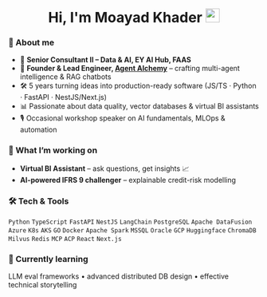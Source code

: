 <!-- Hi there  -->
<h1 align="center">Hi, I'm Moayad Khader <img src="https://media.giphy.com/media/hvRJCLFzcasrR4ia7z/giphy.gif" width="28"></h1>

### 💼 About me
- 🔭 **Senior Consultant II – Data & AI, EY AI Hub, FAAS**  
- 🧠 **Founder & Lead Engineer, [Agent Alchemy](https://github.com/Agent-Alchemy)** – crafting multi-agent intelligence & RAG chatbots  
- 🛠️ 5 years turning ideas into production-ready software (JS/TS · Python · FastAPI · NestJS/Next.js)  
- 📊 Passionate about data quality, vector databases & virtual BI assistants  
- 🎙️ Occasional workshop speaker on AI fundamentals, MLOps & automation  

### 🚀 What I’m working on
- **Virtual BI Assistant** – ask questions, get insights 📈  
- **AI-powered IFRS 9 challenger** – explainable credit-risk modelling  

### 🛠️ Tech & Tools
`Python` `TypeScript` `FastAPI` `NestJS` `LangChain` `PostgreSQL` `Apache DataFusion` `Azure` `K8s` `AKS` `GO` `Docker` 
`Apache Spark` `MSSQL` `Oracle` `GCP` `Huggingface` `ChromaDB` `Milvus` `Redis` `MCP` `ACP` `React` `Next.js`

### 🌱 Currently learning
LLM eval frameworks • advanced distributed DB design • effective technical storytelling
